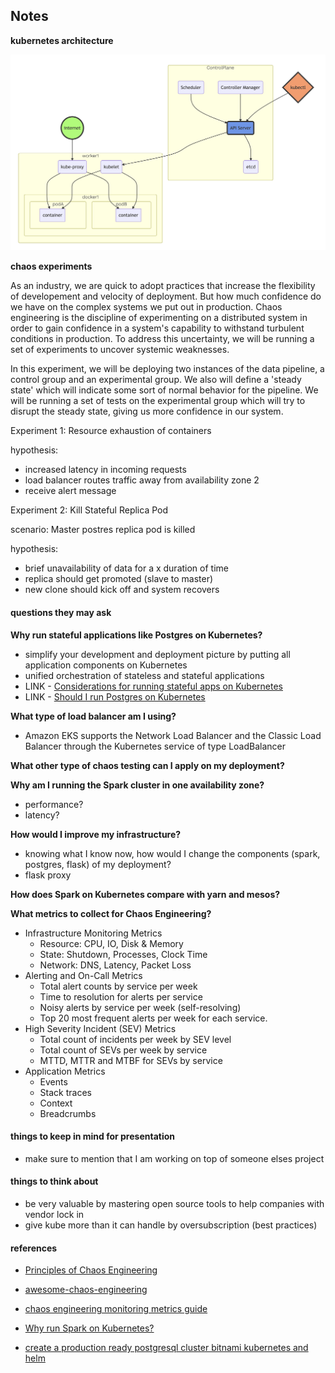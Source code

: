 ## Notes

**kubernetes architecture**

<p align="center"> 
  <img src="./media/reference_kube_arch.png" alt="reference_kube_arch" width="800px"/>
</p>

**chaos experiments**

As an industry, we are quick to adopt practices that increase the flexibility of developement and velocity of deployment. But how much confidence do we have on the complex systems we put out in production. Chaos engineering is the discipline of experimenting on a distributed system in order to gain confidence in a system's capability to withstand turbulent conditions in production. To address this uncertainty, we will be running a set of experiments to uncover systemic weaknesses.

In this experiment, we will be deploying two instances of the data pipeline, a control group and an experimental group. We also will define a 'steady state' which will indicate some sort of normal behavior for the pipeline. We will be running a set of tests on the experimental group which will try to disrupt the steady state, giving us more confidence in our system.

Experiment 1: Resource exhaustion of containers

hypothesis:

  - increased latency in incoming requests
  - load balancer routes traffic away from availability zone 2
  - receive alert message

Experiment 2: Kill Stateful Replica Pod

scenario: Master postres replica pod is killed

hypothesis:

  - brief unavailability of data for a x duration of time
  - replica should get promoted (slave to master)
  - new clone should kick off and system recovers

#### questions they may ask

**Why run stateful applications like Postgres on Kubernetes?**

  - simplify your development and deployment picture by putting all application components on Kubernetes
  - unified orchestration of stateless and stateful applications
  - LINK - [Considerations for running stateful apps on Kubernetes](https://www.altoros.com/blog/running-stateful-apps-on-kubernetes-with-statefulsets/)
  - LINK - [Should I run Postgres on Kubernetes](http://www.databasesoup.com/2018/07/should-i-run-postgres-on-kubernetes.html)

**What type of load balancer am I using?**

  - Amazon EKS supports the Network Load Balancer and the Classic Load Balancer through the Kubernetes service of type LoadBalancer

**What other type of chaos testing can I apply on my deployment?**

**Why am I running the Spark cluster in one availability zone?**

  - performance?
  - latency?

**How would I improve my infrastructure?** 
  
  - knowing what I know now, how would I change the components (spark, postgres, flask) of my deployment?
  - flask proxy
  
**How does Spark on Kubernetes compare with yarn and mesos?**

**What metrics to collect for Chaos Engineering?**

  - Infrastructure Monitoring Metrics
    - Resource: CPU, IO, Disk & Memory
    - State: Shutdown, Processes, Clock Time
    - Network: DNS, Latency, Packet Loss
  - Alerting and On-Call Metrics
    - Total alert counts by service per week
    - Time to resolution for alerts per service
    - Noisy alerts by service per week (self-resolving)
    - Top 20 most frequent alerts per week for each service.
  - High Severity Incident (SEV) Metrics
    - Total count of incidents per week by SEV level
    - Total count of SEVs per week by service
    - MTTD, MTTR and MTBF for SEVs by service
  - Application Metrics
    - Events
    - Stack traces
    - Context
    - Breadcrumbs

#### things to keep in mind for presentation

  - make sure to mention that I am working on top of someone elses project

#### things to think about

  - be very valuable by mastering open source tools to help companies with vendor lock in
  - give kube more than it can handle by oversubscription (best practices)

#### references

  - [Principles of Chaos Engineering](http://principlesofchaos.org/?lang=ENcontent)
  - [awesome-chaos-engineering](https://github.com/dastergon/awesome-chaos-engineering)
  - [chaos engineering monitoring metrics guide](https://www.gremlin.com/community/tutorials/chaos-engineering-monitoring-metrics-guide/)
  - [Why run Spark on Kubernetes?](https://medium.com/@rachit1arora/why-run-spark-on-kubernetes-51c0ccb39c9b)

  - [create a production ready postgresql cluster bitnami kubernetes and helm](https://engineering.bitnami.com/articles/create-a-production-ready-postgresql-cluster-bitnami-kubernetes-and-helm.html)
